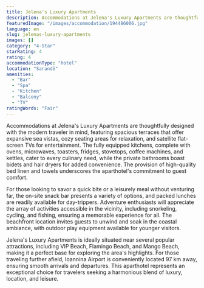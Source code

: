 ```yaml
---
title: Jelena's Luxury Apartments
description: Accommodations at Jelena's Luxury Apartments are thoughtfully designed with the modern traveler in mind, featuring spacious terraces that offer expansive sea vi
featuredImage: "/images/accommodation/194486006.jpg"
language: en
slug: jelenas-luxury-apartments
images: []
category: "4-Star"
starRating: 4
rating: 4
accommodationType: "hotel"
location: "Sarandë"
amenities:
  - "Bar"
  - "Spa"
  - "Kitchen"
  - "Balcony"
  - "TV"
ratingWords: "Fair"
---
```


Accommodations at Jelena's Luxury Apartments are thoughtfully designed with the modern traveler in mind, featuring spacious terraces that offer expansive sea vistas, cozy seating areas for relaxation, and satellite flat-screen TVs for entertainment. The fully equipped kitchens, complete with ovens, microwaves, toasters, fridges, stovetops, coffee machines, and kettles, cater to every culinary need, while the private bathrooms boast bidets and hair dryers for added convenience. The provision of high-quality bed linen and towels underscores the aparthotel's commitment to guest comfort.

For those looking to savor a quick bite or a leisurely meal without venturing far, the on-site snack bar presents a variety of options, and packed lunches are readily available for day-trippers. Adventure enthusiasts will appreciate the array of activities accessible in the vicinity, including snorkeling, cycling, and fishing, ensuring a memorable experience for all. The beachfront location invites guests to unwind and soak in the coastal ambiance, with outdoor play equipment available for younger visitors.

Jelena's Luxury Apartments is ideally situated near several popular attractions, including VIP Beach, Flamingo Beach, and Mango Beach, making it a perfect base for exploring the area's highlights. For those traveling further afield, Ioannina Airport is conveniently located 97 km away, ensuring smooth arrivals and departures. This aparthotel represents an exceptional choice for travelers seeking a harmonious blend of luxury, location, and leisure.

